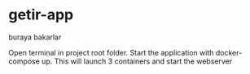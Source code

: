 # getir-app
buraya bakarlar

Open terminal in project root folder. Start the application with
docker-compose up. This will launch 3 containers and start the webserver 